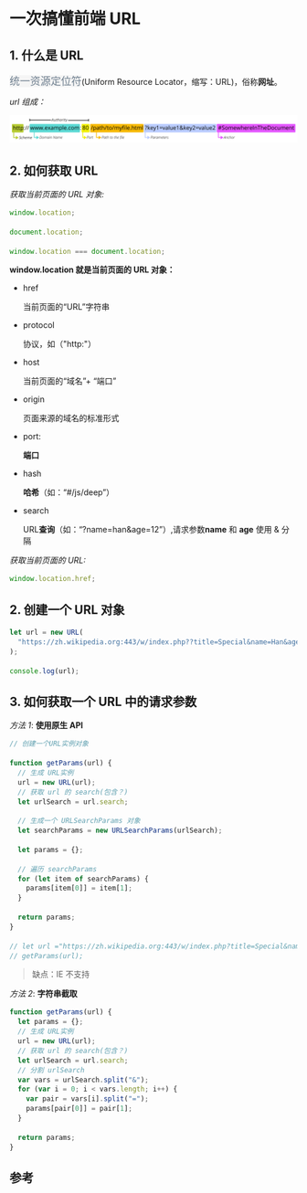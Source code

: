 # 一次搞懂前端 URL

## 1. 什么是 URL

<code style="color: #708090; background-color: #F5F5F5; font-size: 18px">统一资源定位符</code>(Uniform Resource Locator，缩写：URL)，俗称**网址**。

_url 组成：_

![url组成](../_media/synthesize_url.png)

## 2. 如何获取 URL

_获取当前页面的 URL 对象:_

```js
window.location;

document.location;

window.location === document.location;
```

**window.location 就是当前页面的 URL 对象：**

- href

  当前页面的“URL”字符串

- protocol

  协议，如（"http:"）

- host

  当前页面的“域名”+ “端口”

- origin

  页面来源的域名的标准形式

- port:

  **端口**

- hash

  **哈希**（如：“#/js/deep”）

- search

  URL**查询**（如：“?name=han&age=12”）,请求参数**name** 和 **age** 使用 & 分隔

_获取当前页面的 URL:_

```js
window.location.href;
```

## 2. 创建一个 URL 对象

```js
let url = new URL(
  "https://zh.wikipedia.org:443/w/index.php??title=Special&name=Han&age=18#1234"
);

console.log(url);
```

## 3. 如何获取一个 URL 中的请求参数

_方法 1_: **使用原生 API**

```js
// 创建一个URL实例对象

function getParams(url) {
  // 生成 URL实例
  url = new URL(url);
  // 获取 url 的 search(包含？)
  let urlSearch = url.search;

  // 生成一个 URLSearchParams 对象
  let searchParams = new URLSearchParams(urlSearch);

  let params = {};

  // 遍历 searchParams
  for (let item of searchParams) {
    params[item[0]] = item[1];
  }

  return params;
}

// let url ="https://zh.wikipedia.org:443/w/index.php?title=Special&name=Han&age=18#1234";
// getParams(url);
```

> 缺点：IE 不支持

_方法 2_: **字符串截取**

```js
function getParams(url) {
  let params = {};
  // 生成 URL实例
  url = new URL(url);
  // 获取 url 的 search(包含？)
  let urlSearch = url.search;
  // 分割 urlSearch
  var vars = urlSearch.split("&");
  for (var i = 0; i < vars.length; i++) {
    var pair = vars[i].split("=");
    params[pair[0]] = pair[1];
  }

  return params;
}
```

## 参考
